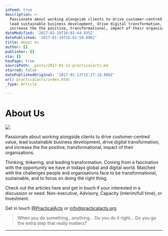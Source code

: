 ```yaml
---
inFeed: true
description: >-
  Passionate about working alongside clients to drive customer-centred value,
  lead sustainable business development, drive digital transformation, and
  increase the the positive, transformational, impact of their organisations.
dateModified: '2017-01-19T16:02:44.935Z'
datePublished: '2017-01-19T16:02:50.096Z'
title: About Us
author: []
publisher: {}
via: {}
hasPage: true
sourcePath: _posts/2017-01-12-practicalacts.md
starred: false
datePublishedOriginal: '2017-01-12T15:27:18.808Z'
url: practicalacts/index.html
_type: Article

---
```

# About Us
![](https://the-grid-user-content.s3-us-west-2.amazonaws.com/6a9aa48d-5e1f-4844-8ab9-796fd107b2a0.png)

Passionate about working alongside clients to drive customer-centred value, lead sustainable business development, drive digital transformation, and increase the the positive, transformational, impact of their organisations.

Thinking, tinkering, and leading transformation. Coming from a fascination with the opportunity we have in todays global and digital world. Matched with the challenges people and organisations face to be transformational, sustainable, and to focus on doing the right thing.

Check out the articles here and get in touch if your interested in a discussion or need: Non-executive, Advisory, Capacity (interim/full time), or Investment.

Get in touch [@PracticalActs][0] or info@practicalacts.org

> When you do something...anything... Do you do it right... Do you go the extra step that really matters?

---



[0]: https://twitter.com/PracticalActs "Twitter"